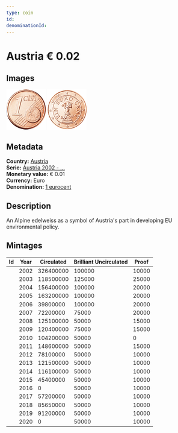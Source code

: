 ```yaml
---
type: coin
id: 
denominationId:
---
```


# Austria € 0.02

## Images

![Front image](../../../img/common-2002-001.png) ![Back image](img/austria-2002-001.png) 

## Metadata

**Country:** [Austria](../index.md)\
**Serie:** [Austria 2002 - ...](index.md)\
**Monetary value:** € 0.01\
**Currency:** Euro\
**Denomination:** [1 eurocent](../../Demominations/1.md)

## Description

An Alpine edelweiss as a symbol of Austria's part in developing EU environmental policy.

## Mintages

| Id | Year | Circulated | Brilliant Uncirculated | Proof |
| -- | ---- | ---------- | ---------------------- | ----- |
|    | 2002 | 326400000  | 100000                 | 10000 |
|    | 2003 | 118500000  | 125000                 | 25000 |
|    | 2004 | 156400000  | 100000                 | 20000 |
|    | 2005 | 163200000  | 100000                 | 20000 |
|    | 2006 | 39800000   | 100000                 | 20000 |
|    | 2007 | 72200000   | 75000                  | 20000 |
|    | 2008 | 125100000  | 50000                  | 15000 |
|    | 2009 | 120400000  | 75000                  | 15000 |
|    | 2010 | 104200000  | 50000                  | 0     |
|    | 2011 | 148600000  | 50000                  | 15000 |
|    | 2012 | 78100000   | 50000                  | 10000 |
|    | 2013 | 121500000  | 50000                  | 10000 |
|    | 2014 | 116100000  | 50000                  | 10000 |
|    | 2015 | 45400000   | 50000                  | 10000 |
|    | 2016 | 0          | 50000                  | 10000 |
|    | 2017 | 57200000   | 50000                  | 10000 |
|    | 2018 | 85650000   | 50000                  | 10000 |
|    | 2019 | 91200000   | 50000                  | 10000 |
|    | 2020 | 0          | 50000                  | 10000 |
